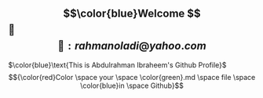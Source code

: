 ## $$\color{blue}Welcome $$👋  $$📧: rahmanoladi@yahoo.com$$
 $\color{blue}\text{This is Abdulrahman Ibraheem's Github Profile}$  
$${\color{red}Color \space your \space \color{green}.md \space file \space \color{blue}in \space Github}$$

  
<!--
**rahmanoladi/rahmanoladi** is a ✨ _special_ ✨ repository because its `README.md` (this file) appears on your GitHub profile.

Here are some ideas to get you started:

- 🔭 I’m currently working on ...
- 🌱 I’m currently learning ...
- 👯 I’m looking to collaborate on ...
- 🤔 I’m looking for help with ...
- 💬 Ask me about ...
- 📫 How to reach me: ...
- 😄 Pronouns: ...
- ⚡ Fun fact: ...
-->

